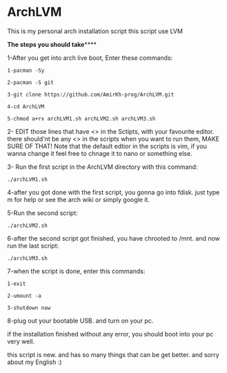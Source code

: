 # ArchLVM
This is my personal arch installation script
this script use LVM

******The steps you should take**********

1-After you get into arch live boot, Enter these commands:
	
	1-pacman -Sy
	
	2-pacman -S git
	
	3-git clone https://github.com/AmirKh-prog/ArchLVM.git
	
	4-cd ArchLVM
	
	5-chmod a+rx archLVM1.sh archLVM2.sh archLVM3.sh


	
2- EDIT those lines that have <> in the Sctipts, with your favourite editor.
   there should'nt be any <> in the scripts when you want to run them, MAKE SURE OF THAT!
Note that the default edtior in the scripts is vim, if you wanna change it feel free to chnage it to nano or something else.



3- Run the first script in the ArchLVM directory with this command:
	
	./archLVM1.sh

4-after you got done with the first script, you gonna go into fdisk. just type m for help or see the arch wiki or simply google it.

5-Run the second script:
	
	./archLVM2.sh

6-after the second script got finished, you have chrooted to /mnt. and now run the last script:
	
	./archLVM3.sh

7-when the script is done, enter this commands:
	
	1-exit
	
	2-umount -a
	
	3-shutdown now
8-plug out your bootable USB. and turn on your pc.

if the installation finished without any error, you should boot into your pc very well.

this script is new. and has so many things that can be get better.
and sorry about my English :)

